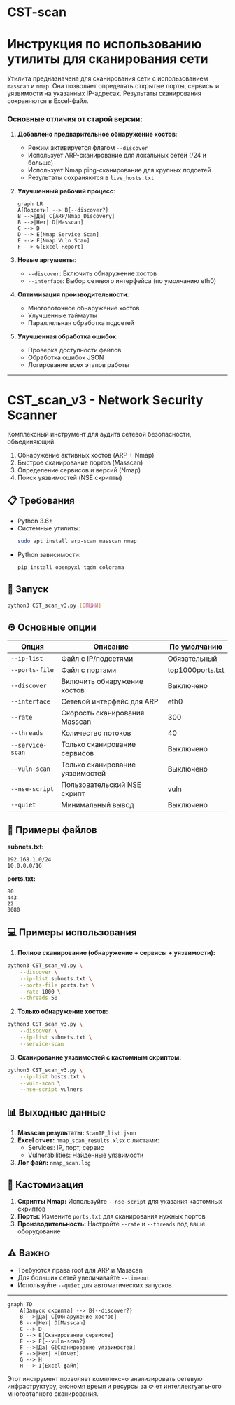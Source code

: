 # CST-scan
# Инструкция по использованию утилиты для сканирования сети

Утилита предназначена для сканирования сети с использованием `masscan` и `nmap`. Она позволяет определять открытые порты, сервисы и уязвимости на указанных IP-адресах. Результаты сканирования сохраняются в Excel-файл.

### Основные отличия от старой версии:

1. **Добавлено предварительное обнаружение хостов**:
   - Режим активируется флагом `--discover`
   - Использует ARP-сканирование для локальных сетей (/24 и больше)
   - Использует Nmap ping-сканирование для крупных подсетей
   - Результаты сохраняются в `live_hosts.txt`

2. **Улучшенный рабочий процесс**:
   ```mermaid
   graph LR
   A[Подсети] --> B{--discover?}
   B -->|Да| C[ARP/Nmap Discovery]
   B -->|Нет| D[Masscan]
   C --> D
   D --> E[Nmap Service Scan]
   E --> F[Nmap Vuln Scan]
   F --> G[Excel Report]
   ```

3. **Новые аргументы**:
   - `--discover`: Включить обнаружение хостов
   - `--interface`: Выбор сетевого интерфейса (по умолчанию eth0)

4. **Оптимизация производительности**:
   - Многопоточное обнаружение хостов
   - Улучшенные таймауты
   - Параллельная обработка подсетей

5. **Улучшенная обработка ошибок**:
   - Проверка доступности файлов
   - Обработка ошибок JSON
   - Логирование всех этапов работы

---

# CST_scan_v3 - Network Security Scanner

Комплексный инструмент для аудита сетевой безопасности, объединяющий:
1. Обнаружение активных хостов (ARP + Nmap)
2. Быстрое сканирование портов (Masscan)
3. Определение сервисов и версий (Nmap)
4. Поиск уязвимостей (NSE скрипты)

## 📋 Требования
- Python 3.6+
- Системные утилиты:
  ```bash
  sudo apt install arp-scan masscan nmap
  ```
- Python зависимости:
  ```bash
  pip install openpyxl tqdm colorama
  ```

## 🚀 Запуск
```bash
python3 CST_scan_v3.py [ОПЦИИ]
```

## ⚙️ Основные опции
| Опция               | Описание                                 | По умолчанию       |
|---------------------|------------------------------------------|-------------------|
| `--ip-list`         | Файл с IP/подсетями                     | Обязательный      |
| `--ports-file`      | Файл с портами                          | top1000ports.txt  |
| `--discover`        | Включить обнаружение хостов             | Выключено         |
| `--interface`       | Сетевой интерфейс для ARP               | eth0              |
| `--rate`            | Скорость сканирования Masscan           | 300               |
| `--threads`        | Количество потоков                     | 40                |
| `--service-scan`    | Только сканирование сервисов            | Выключено         |
| `--vuln-scan`       | Только сканирование уязвимостей         | Выключено         |
| `--nse-script`      | Пользовательский NSE скрипт             | vuln              |
| `--quiet`           | Минимальный вывод                       | Выключено         |

## 📂 Примеры файлов
**subnets.txt:**
```
192.168.1.0/24
10.0.0.0/16
```

**ports.txt:**
```
80
443
22
8080
```

## 💻 Примеры использования

1. **Полное сканирование (обнаружение + сервисы + уязвимости):**
```bash
python3 CST_scan_v3.py \
    --discover \
    --ip-list subnets.txt \
    --ports-file ports.txt \
    --rate 1000 \
    --threads 50
```

2. **Только обнаружение хостов:**
```bash
python3 CST_scan_v3.py \
    --discover \
    --ip-list subnets.txt \
    --service-scan
```

3. **Сканирование уязвимостей с кастомным скриптом:**
```bash
python3 CST_scan_v3.py \
    --ip-list hosts.txt \
    --vuln-scan \
    --nse-script vulners
```

## 📊 Выходные данные
1. **Masscan результаты:** `ScanIP_list.json`
2. **Excel отчет:** `nmap_scan_results.xlsx` с листами:
   - Services: IP, порт, сервис
   - Vulnerabilities: Найденные уязвимости
3. **Лог файл:** `nmap_scan.log`

## 🔧 Кастомизация
1. **Скрипты Nmap:** Используйте `--nse-script` для указания кастомных скриптов
2. **Порты:** Измените `ports.txt` для сканирования нужных портов
3. **Производительность:** Настройте `--rate` и `--threads` под ваше оборудование

## ⚠️ Важно
- Требуются права root для ARP и Masscan
- Для больших сетей увеличивайте `--timeout`
- Используйте `--quiet` для автоматических запусков

---

```mermaid
graph TD
    A[Запуск скрипта] --> B{--discover?}
    B -->|Да| C[Обнаружение хостов]
    B -->|Нет| D[Masscan]
    C --> D
    D --> E[Сканирование сервисов]
    E --> F{--vuln-scan?}
    F -->|Да| G[Сканирование уязвимостей]
    F -->|Нет| H[Отчет]
    G --> H
    H --> I[Excel файл]
```

Этот инструмент позволяет комплексно анализировать сетевую инфраструктуру, экономя время и ресурсы за счет интеллектуального многоэтапного сканирования.
